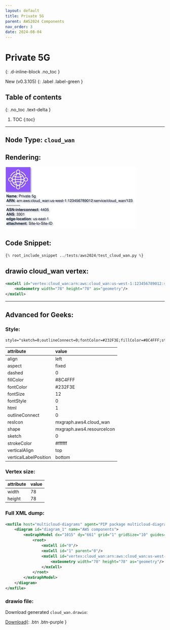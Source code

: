 ```yaml
---
layout: default
title: Private 5G
parent: AWS2024 Components
nav_order: 3
date: 2024-08-04
---
```


# Private 5G
{: .d-inline-block .no_toc }

New (v0.3.105)
{: .label .label-green }

## Table of contents
{: .no_toc .text-delta }

1. TOC
{:toc}

---


## Node Type: ``cloud_wan``

## Rendering:

![lambda](output/jpg/cloud_wan.jpg)

## Code Snippet:

```python
{% root_include_snippet ../tests/aws2024/test_cloud_wan.py %}
```

## drawio cloud_wan vertex:

```xml
<mxCell id="vertex:cloud_wan:arn:aws:cloud_wan:us-west-1:123456789012:service/cloud_wan/123" parent="1" vertex="1">
    <mxGeometry width="78" height="78" as="geometry"/>
</mxCell>
```
---

## Advanced for Geeks:

### Style:
```html
style="sketch=0;outlineConnect=0;fontColor=#232F3E;fillColor=#8C4FFF;strokeColor=#ffffff;dashed=0;verticalLabelPosition=bottom;verticalAlign=top;align=left;html=1;fontSize=12;fontStyle=0;aspect=fixed;shape=mxgraph.aws4.resourceIcon;resIcon=mxgraph.aws4.cloud_wan;"
```

| attribute | value |
|:----------|:------|
|align| left |
|aspect| fixed |
|dashed| 0 |
|fillColor| #8C4FFF |
|fontColor| #232F3E |
|fontSize| 12 |
|fontStyle| 0 |
|html| 1 |
|outlineConnect| 0 |
|resIcon| mxgraph.aws4.cloud_wan |
|shape| mxgraph.aws4.resourceIcon |
|sketch| 0 |
|strokeColor| #ffffff |
|verticalAlign| top |
|verticalLabelPosition| bottom |

### Vertex size:

| attribute | value |
|:---------|:-----------|
| width    | 78  |
| height   |78|

### Full XML dump:
```xml
<mxfile host="multicloud-diagrams" agent="PIP package multicloud-diagrams. Generate resources in draw.io compatible format for Cloud infrastructure. Copyrights @ Roman Tsypuk 2023. MIT license." type="MultiCloud">
    <diagram id="diagram_1" name="AWS components">
        <mxGraphModel dx="1015" dy="661" grid="1" gridSize="10" guides="1" tooltips="1" connect="1" arrows="1" fold="1" page="1" pageScale="1" pageWidth="850" pageHeight="1100" math="0" shadow="1">
            <root>
                <mxCell id="0"/>
                <mxCell id="1" parent="0"/>
                <mxCell id="vertex:cloud_wan:arn:aws:cloud_wan:us-west-1:123456789012:service/cloud_wan/123" value="&lt;b&gt;Name&lt;/b&gt;: Private 5g&lt;BR&gt;&lt;b&gt;ARN&lt;/b&gt;: arn:aws:cloud_wan:us-west-1:123456789012:service/cloud_wan/123&lt;BR&gt;-----------&lt;BR&gt;&lt;b&gt;ASN-interconnect&lt;/b&gt;: 4405&lt;BR&gt;&lt;b&gt;ANS&lt;/b&gt;: 3301&lt;BR&gt;&lt;b&gt;edge-location&lt;/b&gt;: us-east-1&lt;BR&gt;&lt;b&gt;attachment&lt;/b&gt;: Site-to-Site-ID" style="sketch=0;outlineConnect=0;fontColor=#232F3E;fillColor=#8C4FFF;strokeColor=#ffffff;dashed=0;verticalLabelPosition=bottom;verticalAlign=top;align=left;html=1;fontSize=12;fontStyle=0;aspect=fixed;shape=mxgraph.aws4.resourceIcon;resIcon=mxgraph.aws4.cloud_wan;" parent="1" vertex="1">
                    <mxGeometry width="78" height="78" as="geometry"/>
                </mxCell>
            </root>
        </mxGraphModel>
    </diagram>
</mxfile>
```

### drawio file:

Download generated ``cloud_wan.drawio``:

[Download](output/drawio/cloud_wan.drawio){: .btn .btn-purple }